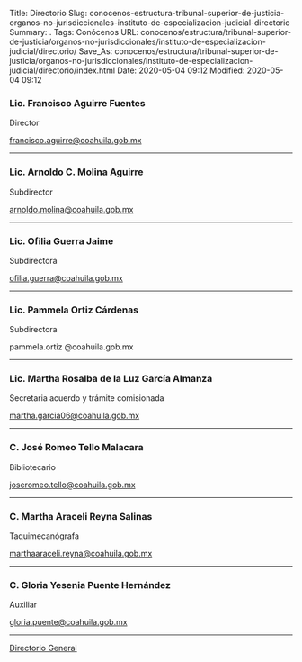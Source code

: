 Title: Directorio
Slug: conocenos-estructura-tribunal-superior-de-justicia-organos-no-jurisdiccionales-instituto-de-especializacion-judicial-directorio
Summary: .
Tags: Conócenos
URL: conocenos/estructura/tribunal-superior-de-justicia/organos-no-jurisdiccionales/instituto-de-especializacion-judicial/directorio/
Save_As: conocenos/estructura/tribunal-superior-de-justicia/organos-no-jurisdiccionales/instituto-de-especializacion-judicial/directorio/index.html
Date: 2020-05-04 09:12
Modified: 2020-05-04 09:12



### Lic. Francisco Aguirre Fuentes

Director

francisco.aguirre@coahuila.gob.mx

---

### Lic. Arnoldo C. Molina Aguirre

Subdirector

arnoldo.molina@coahuila.gob.mx

---

### Lic. Ofilia Guerra Jaime

Subdirectora

ofilia.guerra@coahuila.gob.mx

---

### Lic. Pammela Ortiz Cárdenas

Subdirectora

pammela.ortiz @coahuila.gob.mx

---

### Lic. Martha Rosalba de la Luz García Almanza

Secretaria acuerdo y trámite comisionada

martha.garcia06@coahuila.gob.mx

---

### C. José Romeo Tello Malacara

Bibliotecario

joseromeo.tello@coahuila.gob.mx

---

### C. Martha Araceli Reyna Salinas

Taquimecanógrafa

marthaaraceli.reyna@coahuila.gob.mx

---

### C. Gloria Yesenia Puente Hernández

Auxiliar

gloria.puente@coahuila.gob.mx

---

[Directorio General](https://www.pjecz.gob.mx/transparencia/articulo-21/f03-directorio/)



